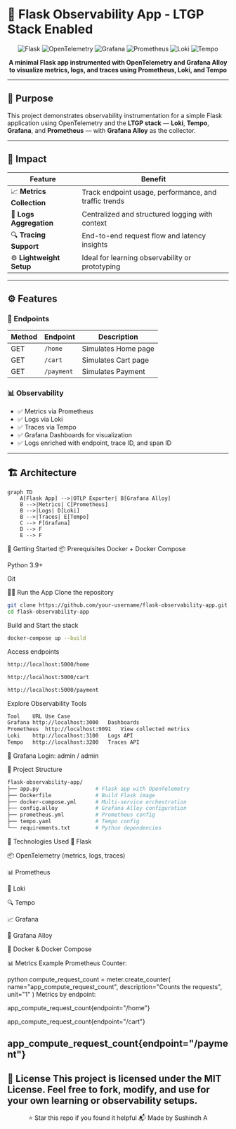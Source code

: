 # 📡 Flask Observability App - LTGP Stack Enabled

<div align="center">

![Flask](https://img.shields.io/badge/Flask-Backend-000000?style=for-the-badge)
![OpenTelemetry](https://img.shields.io/badge/OpenTelemetry-Enabled-orange?style=for-the-badge)
![Grafana](https://img.shields.io/badge/Grafana-Dashboard-orange?style=for-the-badge)
![Prometheus](https://img.shields.io/badge/Prometheus-Metrics-brightgreen?style=for-the-badge)
![Loki](https://img.shields.io/badge/Loki-Logs-blue?style=for-the-badge)
![Tempo](https://img.shields.io/badge/Tempo-Traces-yellow?style=for-the-badge)

**A minimal Flask app instrumented with OpenTelemetry and Grafana Alloy to visualize metrics, logs, and traces using Prometheus, Loki, and Tempo**

</div>

---

## 🎯 Purpose

This project demonstrates observability instrumentation for a simple Flask application using OpenTelemetry and the **LTGP stack** — **Loki**, **Tempo**, **Grafana**, and **Prometheus** — with **Grafana Alloy** as the collector.

---

## 🌟 Impact

| Feature                  | Benefit                                               |
|--------------------------|--------------------------------------------------------|
| 📈 **Metrics Collection**   | Track endpoint usage, performance, and traffic trends |
| 📜 **Logs Aggregation**     | Centralized and structured logging with context        |
| 🔍 **Tracing Support**      | End-to-end request flow and latency insights          |
| ⚙️ **Lightweight Setup**    | Ideal for learning observability or prototyping       |

---

## ⚙️ Features

### 🔗 Endpoints

| Method | Endpoint     | Description          |
|--------|--------------|----------------------|
| GET    | `/home`      | Simulates Home page  |
| GET    | `/cart`      | Simulates Cart page  |
| GET    | `/payment`   | Simulates Payment    |

### 📊 Observability

- ✅ Metrics via Prometheus
- ✅ Logs via Loki
- ✅ Traces via Tempo
- ✅ Grafana Dashboards for visualization
- ✅ Logs enriched with endpoint, trace ID, and span ID

---

## 🏗️ Architecture

```mermaid
graph TD
    A[Flask App] -->|OTLP Exporter| B[Grafana Alloy]
    B -->|Metrics| C[Prometheus]
    B -->|Logs| D[Loki]
    B -->|Traces| E[Tempo]
    C --> F[Grafana]
    D --> F
    E --> F
```

🚀 Getting Started
📦 Prerequisites
Docker + Docker Compose

Python 3.9+

Git

🧑‍💻 Run the App
Clone the repository

```bash
git clone https://github.com/your-username/flask-observability-app.git
cd flask-observability-app
```
Build and Start the stack
```bash
docker-compose up --build
```

Access endpoints
```bash
http://localhost:5000/home

http://localhost:5000/cart

http://localhost:5000/payment
```
Explore Observability Tools
```bash
Tool	URL	Use Case
Grafana	http://localhost:3000	Dashboards
Prometheus	http://localhost:9091	View collected metrics
Loki	http://localhost:3100	Logs API
Tempo	http://localhost:3200	Traces API
```
📌 Grafana Login: admin / admin

📂 Project Structure
```bash
flask-observability-app/
├── app.py                  # Flask app with OpenTelemetry
├── Dockerfile              # Build Flask image
├── docker-compose.yml      # Multi-service orchestration
├── config.alloy            # Grafana Alloy configuration
├── prometheus.yml          # Prometheus config
├── tempo.yaml              # Tempo config
└── requirements.txt        # Python dependencies
```
🔧 Technologies Used
🐍 Flask

📦 OpenTelemetry (metrics, logs, traces)

📊 Prometheus

📜 Loki

🔍 Tempo

📈 Grafana

🔄 Grafana Alloy

🐳 Docker & Docker Compose

📊 Metrics Example
Prometheus Counter:

python
compute_request_count = meter.create_counter(
    name="app_compute_request_count",
    description="Counts the requests",
    unit="1"
)
Metrics by endpoint:

app_compute_request_count{endpoint="/home"}

app_compute_request_count{endpoint="/cart"}

app_compute_request_count{endpoint="/payment"}
---
📜 License
This project is licensed under the MIT License.
Feel free to fork, modify, and use for your own learning or observability setups.
---
<div align="center">
⭐ Star this repo if you found it helpful
📬 Made by Sushindh A

</div> 
